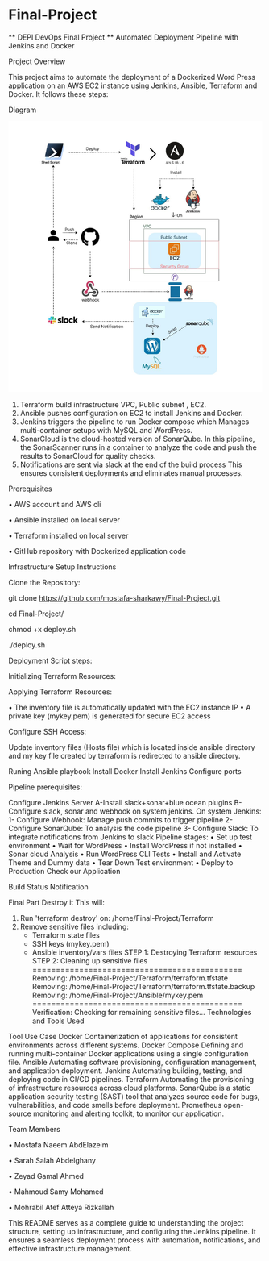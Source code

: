 # Final-Project
** DEPI DevOps Final Project **
Automated Deployment Pipeline with Jenkins and Docker

Project Overview

This project aims to automate the deployment of a Dockerized Word Press application on an AWS EC2 instance using Jenkins, Ansible, Terraform and Docker. It follows these steps:

Diagram

![Logo](Terraform/logo.jpeg)

1.	Terraform build infrastructure VPC, Public subnet , EC2.
2.	Ansible pushes configuration on EC2 to install Jenkins and Docker. 
3.	Jenkins triggers the pipeline to run Docker compose which Manages multi-container setups with MySQL and WordPress.
4.	SonarCloud is the cloud-hosted version of SonarQube. In this pipeline, the SonarScanner runs in a container to analyze the code and push the results to SonarCloud for quality checks.
5.	Notifications are sent via slack at the end of the build process
This ensures consistent deployments and eliminates manual processes.

Prerequisites

•	AWS account and AWS cli

•	Ansible installed on local server

•	Terraform installed on local server

•	GitHub repository with Dockerized application code

Infrastructure Setup Instructions

Clone the Repository:

git clone https://github.com/mostafa-sharkawy/Final-Project.git

cd Final-Project/

chmod +x deploy.sh

./deploy.sh

Deployment Script steps:

Initializing Terraform Resources:

Applying Terraform Resources:

•	The inventory file is automatically updated with the EC2 instance IP
•	A private key (mykey.pem) is generated for secure EC2 access

Configure SSH Access:

Update inventory files (Hosts file) which is located inside ansible directory and my key file created by terraform is redirected to ansible directory.

Runing Ansible playbook
Install Docker
Install Jenkins
Configure ports

Pipeline prerequisites:

Configure Jenkins Server
A-Install slack+sonar+blue ocean plugins
B-Configure slack, sonar and webhook on system jenkins.
On system Jenkins:
1- Configure Webhook: Manage push commits to trigger pipeline
2- Configure SonarQube: To analysis the code pipeline
3- Configure Slack: To integrate notifications from Jenkins to slack
Pipeline stages:
•	Set up test environment
•	Wait for WordPress
•	Install WordPress if not installed 
•	Sonar cloud Analysis
•	Run WordPress CLI Tests
•	Install and Activate Theme and Dummy data
•	Tear Down Test environment
•	Deploy to Production
Check our Application
 
Build Status Notification
 
Final Part
Destroy it 
This will:
1. Run 'terraform destroy' on: /home/Final-Project/Terraform
2. Remove sensitive files including:
   - Terraform state files
   - SSH keys (mykey.pem)
   - Ansible inventory/vars files
STEP 1: Destroying Terraform resources
STEP 2: Cleaning up sensitive files
=============================================
Removing: /home/Final-Project/Terraform/terraform.tfstate
Removing: /home/Final-Project/Terraform/terraform.tfstate.backup
Removing: /home/Final-Project/Ansible/mykey.pem
=============================================
Verification:
Checking for remaining sensitive files...
Technologies and Tools Used

Tool	Use Case
Docker	Containerization of applications for consistent environments across different systems.
Docker Compose	Defining and running multi-container Docker applications using a single configuration file.
Ansible	Automating software provisioning, configuration management, and application deployment.
Jenkins	Automating building, testing, and deploying code in CI/CD pipelines.
Terraform	Automating the provisioning of infrastructure resources across cloud platforms.
SonarQube	is a static application security testing (SAST) tool that analyzes source code for bugs, vulnerabilities, and code smells before deployment.
Prometheus	open-source monitoring and alerting toolkit, to monitor our application.

Team Members

•	Mostafa Naeem AbdElazeim

•	Sarah Salah Abdelghany

•	Zeyad Gamal Ahmed

•	Mahmoud Samy Mohamed

•	Mohrabil Atef Atteya Rizkallah

This README serves as a complete guide to understanding the project structure, setting up infrastructure, and configuring the Jenkins pipeline. It ensures a seamless deployment process with automation, notifications, and effective infrastructure management.

